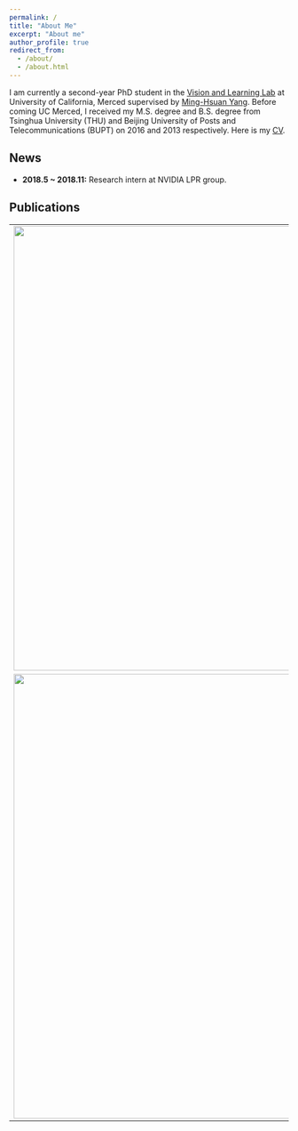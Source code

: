 ```yaml
---
permalink: /
title: "About Me"
excerpt: "About me"
author_profile: true
redirect_from:
  - /about/
  - /about.html
---
```


I am currently a second-year PhD student in the [Vision and Learning Lab](http://vllab.ucmerced.edu/) at University of California, Merced supervised by [Ming-Hsuan Yang](http://faculty.ucmerced.edu/mhyang/). Before coming UC Merced, I received my M.S. degree and B.S. degree from Tsinghua University (THU) and Beijing University of Posts and Telecommunications (BUPT) on 2016 and 2013 respectively. Here is my [CV](https://drive.google.com/file/d/1ndjbuysGBJMMTpmIK3hTD_HfXZVsJzaH/view?usp=sharing).

## News
- **2018.5 ~ 2018.11:** Research intern at NVIDIA LPR group.

## Publications

<table >

<tr style="border-collapse: collapse; border: none;">

<td>
<img src="https://raw.githubusercontent.com/sunshineatnoon/sunshineatnoon.github.io/master/images/lst-teser.png" width="800"/>
</td>

<td >
Learning Linear Transformations for Fast Arbitrary Style Transfer,<b>Xueting Li</b> , Sifei Liu , Jan Kautz , Ming-Hsuan Yang.<a href="https://arxiv.org/abs/1808.04537v1">[Paper]</a><a href="https://news.developer.nvidia.com/new-ai-style-transfer-algorithm-allows-users-to-create-millions-of-artistic-combinations/">[News]</a>
</td>

</tr>

<tr style="border-collapse: collapse; border: none;">

<td>
<img src="https://raw.githubusercontent.com/sunshineatnoon/sunshineatnoon.github.io/master/images/close-teser.png" width="800" />
</td>

<td >
A Closed-form Solution to Photorealistic Image Stylization, Yijun Li , Ming-Yu Liu , <b>Xueting Li</b> , Ming-Hsuan Yang , Jan Kautz. European Conference on Computer Vision (ECCV), 2018. <a href="https://arxiv.org/abs/1802.06474">[Paper]</a><a href="https://github.com/NVIDIA/FastPhotoStyle">[Code]</a>
</td>

</tr>

</table>
